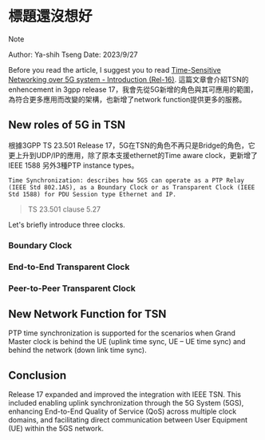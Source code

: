 # 標題還沒想好
>[!NOTE]
> Author: Ya-shih Tseng
> Date: 2023/9/27


Before you read the article, I suggest you to read  [Time-Sensitive Networking over 5G system - Introduction (Rel-16)](https://free5gc.org/blog/TSN/). 這篇文章會介紹TSN的enhencement in 3gpp release 17，我會先從5G新增的角色與其可應用的範圍，為符合更多應用而改變的架構，也新增了network function提供更多的服務。

## New roles of 5G in TSN
根據3GPP TS 23.501 Release 17，5G在TSN的角色不再只是Bridge的角色，它更上升到UDP/IP的應用，除了原本支援ethernet的Time aware clock，更新增了IEEE 1588 另外3種PTP instance types。

    Time Synchronization: describes how 5GS can operate as a PTP Relay (IEEE Std 802.1AS), as a Boundary Clock or as Transparent Clock (IEEE Std 1588) for PDU Session type Ethernet and IP.

> TS 23.501 clause 5.27

Let's briefly introduce three clocks.

### Boundary Clock

### End-to-End Transparent Clock

### Peer-to-Peer Transparent Clock

## New Network Function for TSN

PTP time synchronization is supported for the scenarios when Grand Master clock is behind the UE (uplink time sync, UE – UE time sync) and behind the network (down link time sync).

## 

## Conclusion
Release 17 expanded and improved the integration with IEEE TSN. This included enabling uplink synchronization through the 5G System (5GS), enhancing End-to-End Quality of Service (QoS) across multiple clock domains, and facilitating direct communication between User Equipment (UE) within the 5GS network.
